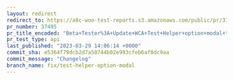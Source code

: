 ```yaml
---
layout: redirect
redirect_to: https://a8c-woo-test-reports.s3.amazonaws.com/public/pr/37495/api/index.html
pr_number: 37495
pr_title_encoded: "Beta+Tester%3A+Update+WCA+Test+Helper+option+modal+to+show+full+option+name"
pr_test_type: api
last_published: "2023-03-29 14:06:14 +0000"
commit_sha: e5364f79dcb2d7a50744b02e993cfeb6af0dc9aa
commit_message: "Changelog"
branch_name: fix/test-helper-option-modal
---
```

